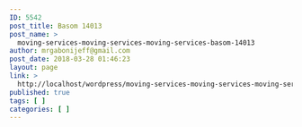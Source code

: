 ```yaml
---
ID: 5542
post_title: Basom 14013
post_name: >
  moving-services-moving-services-moving-services-basom-14013
author: mrgabonijeff@gmail.com
post_date: 2018-03-28 01:46:23
layout: page
link: >
  http://localhost/wordpress/moving-services-moving-services-moving-services-basom-14013/
published: true
tags: [ ]
categories: [ ]
---
```

